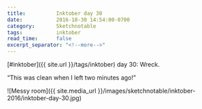 ```yaml
---
title:          Inktober day 30
date:           2016-10-30 14:54:00-0700
category:       Sketchnotable
tags:           inktober
read_time:      false
excerpt_separator: "<!--more-->"
---
```

[#inktober]({{ site.url }}/tags/inktober) day 30: Wreck.

“This was clean when I left two minutes ago!”

![Messy room]({{ site.media_url }}/images/sketchnotable/inktober-2016/inktober-day-30.jpg)

<!--more-->
